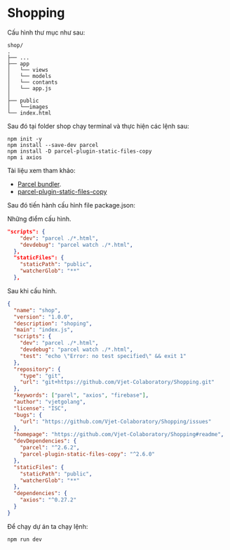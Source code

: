 # Shopping

Cấu hình thư mục như sau:

```
shop/
.
├── ...
├── app
│   └── views
│   └── models
│   └── contants
│   └── app.js
│
├── public
│   └──images
└── index.html
```

Sau đó tại folder shop chạy terminal và thực hiện các lệnh sau:

```
npm init -y
npm install --save-dev parcel
npm install -D parcel-plugin-static-files-copy
npm i axios
```

Tài liệu xem tham khảo:

- [Parcel bundler](https://parceljs.org/getting-started/webapp/).
- [parcel-plugin-static-files-copy](https://www.npmjs.com/package/parcel-plugin-static-files-copy)

Sau đó tiến hành cấu hình file package.json:

Những điểm cấu hình.

```json
"scripts": {
    "dev": "parcel ./*.html",
    "devdebug": "parcel watch ./*.html",
  },
  "staticFiles": {
    "staticPath": "public",
    "watcherGlob": "**"
  },
```

Sau khi cấu hình.

```json
{
  "name": "shop",
  "version": "1.0.0",
  "description": "shoping",
  "main": "index.js",
  "scripts": {
    "dev": "parcel ./*.html",
    "devdebug": "parcel watch ./*.html",
    "test": "echo \"Error: no test specified\" && exit 1"
  },
  "repository": {
    "type": "git",
    "url": "git+https://github.com/Vjet-Colaboratory/Shopping.git"
  },
  "keywords": ["parel", "axios", "firebase"],
  "author": "vjetgolang",
  "license": "ISC",
  "bugs": {
    "url": "https://github.com/Vjet-Colaboratory/Shopping/issues"
  },
  "homepage": "https://github.com/Vjet-Colaboratory/Shopping#readme",
  "devDependencies": {
    "parcel": "^2.6.2",
    "parcel-plugin-static-files-copy": "^2.6.0"
  },
  "staticFiles": {
    "staticPath": "public",
    "watcherGlob": "**"
  },
  "dependencies": {
    "axios": "^0.27.2"
  }
}
```

Để chạy dự án ta chạy lệnh:

```
npm run dev
```
